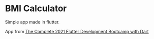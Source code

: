 # BMI Calculator

Simple app made in flutter.

App from [The Complete 2021 Flutter Development Bootcamp with Dart](https://www.udemy.com/course/flutter-bootcamp-with-dart/)

